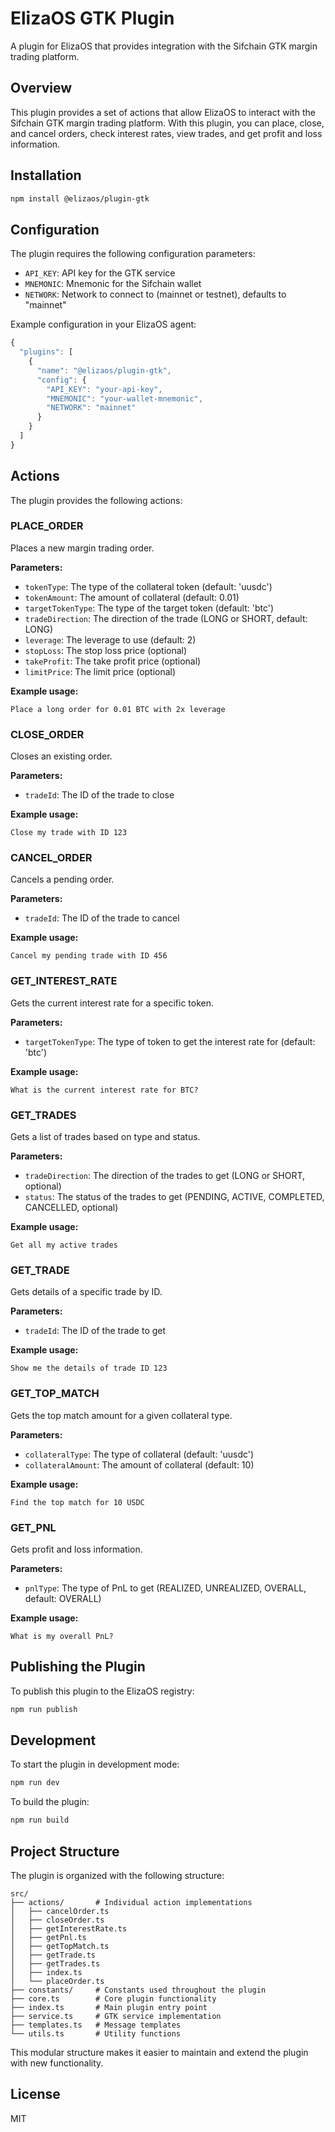# ElizaOS GTK Plugin

A plugin for ElizaOS that provides integration with the Sifchain GTK margin trading platform.

## Overview

This plugin provides a set of actions that allow ElizaOS to interact with the Sifchain GTK margin trading platform. With this plugin, you can place, close, and cancel orders, check interest rates, view trades, and get profit and loss information.

## Installation

```bash
npm install @elizaos/plugin-gtk
```

## Configuration

The plugin requires the following configuration parameters:

- `API_KEY`: API key for the GTK service
- `MNEMONIC`: Mnemonic for the Sifchain wallet
- `NETWORK`: Network to connect to (mainnet or testnet), defaults to "mainnet"

Example configuration in your ElizaOS agent:

```javascript
{
  "plugins": [
    {
      "name": "@elizaos/plugin-gtk",
      "config": {
        "API_KEY": "your-api-key",
        "MNEMONIC": "your-wallet-mnemonic",
        "NETWORK": "mainnet"
      }
    }
  ]
}
```

## Actions

The plugin provides the following actions:

### PLACE_ORDER

Places a new margin trading order.

**Parameters:**
- `tokenType`: The type of the collateral token (default: 'uusdc')
- `tokenAmount`: The amount of collateral (default: 0.01)
- `targetTokenType`: The type of the target token (default: 'btc')
- `tradeDirection`: The direction of the trade (LONG or SHORT, default: LONG)
- `leverage`: The leverage to use (default: 2)
- `stopLoss`: The stop loss price (optional)
- `takeProfit`: The take profit price (optional)
- `limitPrice`: The limit price (optional)

**Example usage:**
```
Place a long order for 0.01 BTC with 2x leverage
```

### CLOSE_ORDER

Closes an existing order.

**Parameters:**
- `tradeId`: The ID of the trade to close

**Example usage:**
```
Close my trade with ID 123
```

### CANCEL_ORDER

Cancels a pending order.

**Parameters:**
- `tradeId`: The ID of the trade to cancel

**Example usage:**
```
Cancel my pending trade with ID 456
```

### GET_INTEREST_RATE

Gets the current interest rate for a specific token.

**Parameters:**
- `targetTokenType`: The type of token to get the interest rate for (default: 'btc')

**Example usage:**
```
What is the current interest rate for BTC?
```

### GET_TRADES

Gets a list of trades based on type and status.

**Parameters:**
- `tradeDirection`: The direction of the trades to get (LONG or SHORT, optional)
- `status`: The status of the trades to get (PENDING, ACTIVE, COMPLETED, CANCELLED, optional)

**Example usage:**
```
Get all my active trades
```

### GET_TRADE

Gets details of a specific trade by ID.

**Parameters:**
- `tradeId`: The ID of the trade to get

**Example usage:**
```
Show me the details of trade ID 123
```

### GET_TOP_MATCH

Gets the top match amount for a given collateral type.

**Parameters:**
- `collateralType`: The type of collateral (default: 'uusdc')
- `collateralAmount`: The amount of collateral (default: 10)

**Example usage:**
```
Find the top match for 10 USDC
```

### GET_PNL

Gets profit and loss information.

**Parameters:**
- `pnlType`: The type of PnL to get (REALIZED, UNREALIZED, OVERALL, default: OVERALL)

**Example usage:**
```
What is my overall PnL?
```

## Publishing the Plugin

To publish this plugin to the ElizaOS registry:

```bash
npm run publish
```

## Development

To start the plugin in development mode:

```bash
npm run dev
```

To build the plugin:

```bash
npm run build
```

## Project Structure

The plugin is organized with the following structure:

```
src/
├── actions/       # Individual action implementations
│   ├── cancelOrder.ts
│   ├── closeOrder.ts
│   ├── getInterestRate.ts
│   ├── getPnl.ts
│   ├── getTopMatch.ts
│   ├── getTrade.ts
│   ├── getTrades.ts
│   ├── index.ts
│   └── placeOrder.ts
├── constants/     # Constants used throughout the plugin
├── core.ts        # Core plugin functionality
├── index.ts       # Main plugin entry point
├── service.ts     # GTK service implementation
├── templates.ts   # Message templates
└── utils.ts       # Utility functions
```

This modular structure makes it easier to maintain and extend the plugin with new functionality.

## License

MIT
